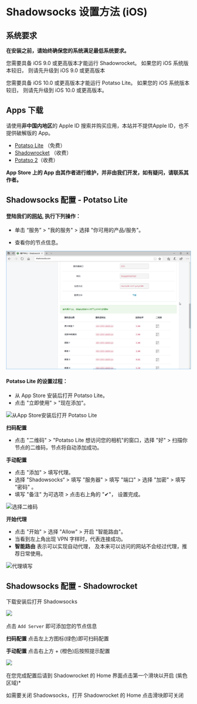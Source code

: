 # Shadowsocks 设置方法 (iOS)

## 系统要求
**在安装之前，请始终确保您的系统满足最低系统要求。**

您需要具备 iOS 9.0 或更高版本才能运行 Shadowrocket。 如果您的 iOS 系统版本较旧， 则请先升级到 iOS 9.0 或更高版本

您需要具备 iOS 10.0 或更高版本才能运行 Potatso Lite。 如果您的 iOS 系统版本较旧， 则请先升级到 iOS 10.0 或更高版本。

## Apps 下载

请使用**非中国内地区**的 Apple ID 搜索并购买应用，本站并不提供Apple ID，也不提供破解版的 App。

* [Potatso Lite](https://itunes.apple.com/us/app/potatso-lite/id1239860606?mt=8) （免费）
* [Shadowrocket](https://itunes.apple.com/us/app/shadowrocket/id932747118?mt=8) （收费）
* [Potatso 2](https://itunes.apple.com/us/app/potatso-2/id1162704202?mt=8)（收费）

**App Store 上的 App 由其作者进行维护，并非由我们开发，如有疑问，请联系其作者。**

## Shadowsocks 配置 - Potatso Lite

#### 登陆我们的[网站](https://order.shadowsocks.ch), 执行下列操作：

* 单击 “服务” > "我的服务" > 选择 "你可用的产品/服务"。

* 查看你的节点信息。

![查看你的节点信息。](files/images/int-portal-productdetail.png)

#### Potatso Lite 的设置过程：

* 从 App Store 安装后打开 Potatso Lite。
* 点击 "立即使用" > "现在添加"。

![从App Store安装后打开 Potatso Lite](files/images/ios-step1.png)


**扫码配置**

* 点击 "二维码" > "Potatso Lite 想访问您的相机"的窗口，选择 "好" > 扫描你节点的二维码，节点将自动添加成功。

**手动配置**

* 点击 "添加" > 填写代理。
* 选择 "Shadowsocks“ > 填写 "服务器" > 填写 "端口" > 选择 "加密" > 填写 "密码" 。
* 填写 "备注" 为可选项 > 点击右上角的 "✔"， 设置完成。

![选择二维码](files/images/ios-step2.png)



**开始代理**

* 点击 "开始" > 选择 "Allow" > 开启 "智能路由"。
* 当看到左上角出现 VPN 字样时，代表连接成功。
* **智能路由** 表示可以实现自动代理， 及本来可以访问的网站不会经过代理，推荐日常使用。

![代理填写](files/images/ios-step3.png)


## Shadowsocks 配置 - Shadowrocket

下载安装后打开 Shadowsocks

![](https://ooo.0o0.ooo/2017/01/04/586d092d42d92.png)

点击 `Add Server` 即可添加您的节点信息

**扫码配置**
点击左上方图标(绿色)即可扫码配置

**手动配置**
点击右上方 + (橙色)后按照提示配置

![](https://i.loli.net/2017/11/02/59fa820b25da6.jpeg)

在您完成配置后请到 Shadowrocket 的 Home 界面点击第一个滑块以开启 (紫色区域)*

如需要关闭 Shadowsocks，打开 Shadowrocket 的 Home 点击滑块即可关闭
